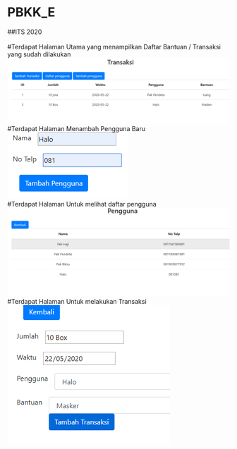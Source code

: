 # PBKK_E
##ITS 2020
<br>
<br>
#Terdapat Halaman Utama yang menampilkan Daftar Bantuan / Transaksi yang sudah dilakukan
<img src="/pic/Transaksi.png">
<br>
#Terdapat Halaman Menambah Pengguna Baru
<img src="/pic/Tambah pengguna.png">
<br>
#Terdapat Halaman Untuk melihat daftar pengguna
<img src="/pic/Pengguna.png">
<br>
#Terdapat Halaman Untuk melakukan Transaksi
<img src="/pic/Tambah Transaksi.png">
